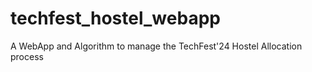 # techfest_hostel_webapp
A WebApp and Algorithm to manage the TechFest'24 Hostel Allocation process
